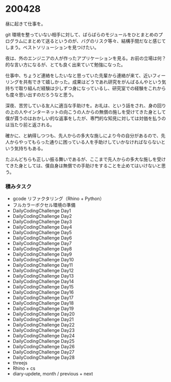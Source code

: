 # 200428  

昼に起きて仕事を。  

git 環境を整っていない相手に対して、ばらばらのモジュールをひとまとめのプログラムにまとめて送るというのが、バグのリスク等々、結構手間だなと感じてしまう。ベストソリューションを見つけたい。  

夜は、外のエンジニアの人が作ったアプリケーションを見る。お前の立場は何？的な言い方になるが、とても良く出来ていて勉強になった。  

仕事中、ちょうど連絡をしたいなと思っていた先輩から連絡が来て、近いフィーリングを共有できて嬉しかった。成果はどうであれ研究をがんばるんやという気持ちで取り組んだ経験は少しずつ身になっているし、研究室での経験をこれからも度々思い出すのだろうなと思う。  

深夜、苦労している友人に適当な手助けを。お礼は、という話をされ、身の回りの上の人やインターネットの向こうの人からの無償の施しを受けてきた身として僕が貰うのはおかしい的な返事をしたが、専門的な知見に対しては対価を払うのは当たり前と返される。  

確かに、と納得しつつも、先人からの多大な施しにより今の自分があるので、先人からやってもらった通りに困っている人を手助けしていかなければならないという気持ちもある。  

たぶんどちらも正しい振る舞いであるが、ここまで先人からの多大な施しを受けてきた身としては、僕自身は無償での手助けをすることを止めてはいけないと思う。  

### 積みタスク  

- gcode リファクタリング（Rhino + Python）  
- フルカラーボクセル環境の準備  
- DailyCodingChallenge Day1  
- DailyCodingChallenge Day2  
- DailyCodingChallenge Day3  
- DailyCodingChallenge Day4  
- DailyCodingChallenge Day5  
- DailyCodingChallenge Day6  
- DailyCodingChallenge Day7  
- DailyCodingChallenge Day8  
- DailyCodingChallenge Day9  
- DailyCodingChallenge Day10  
- DailyCodingChallenge Day11  
- DailyCodingChallenge Day12  
- DailyCodingChallenge Day13  
- DailyCodingChallenge Day14  
- DailyCodingChallenge Day15  
- DailyCodingChallenge Day16  
- DailyCodingChallenge Day17  
- DailyCodingChallenge Day18  
- DailyCodingChallenge Day19  
- DailyCodingChallenge Day20  
- DailyCodingChallenge Day21  
- DailyCodingChallenge Day22  
- DailyCodingChallenge Day23  
- DailyCodingChallenge Day24  
- DailyCodingChallenge Day25  
- DailyCodingChallenge Day26  
- DailyCodingChallenge Day27  
- DailyCodingChallenge Day28  
- threejs  
- Rhino + cs  
- diary-updete, month /  previous + next  
